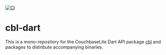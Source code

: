 [![CI](https://github.com/cofu-app/cbl-dart/actions/workflows/ci.yaml/badge.svg)](https://github.com/cofu-app/cbl-dart/actions/workflows/ci.yaml)

# cbl-dart

This is a mono-repository for the CouchbaseLite Dart API package [cbl](./packages/cbl)
and packages to distribute accompanying binaries.
